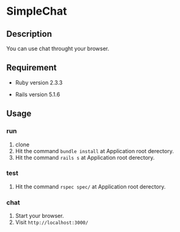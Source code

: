# SimpleChat

## Description
You can use chat throught your browser.

## Requirement
* Ruby version
  2.3.3

* Rails version
  5.1.6

## Usage
### run
1. clone
1. Hit the command ```bundle install``` at Application root derectory.
1. Hit the command ```rails s``` at Application root derectory.

### test
1. Hit the command ```rspec spec/``` at Application root derectory.

### chat
1. Start your browser.
1. Visit ```http://localhost:3000/```
